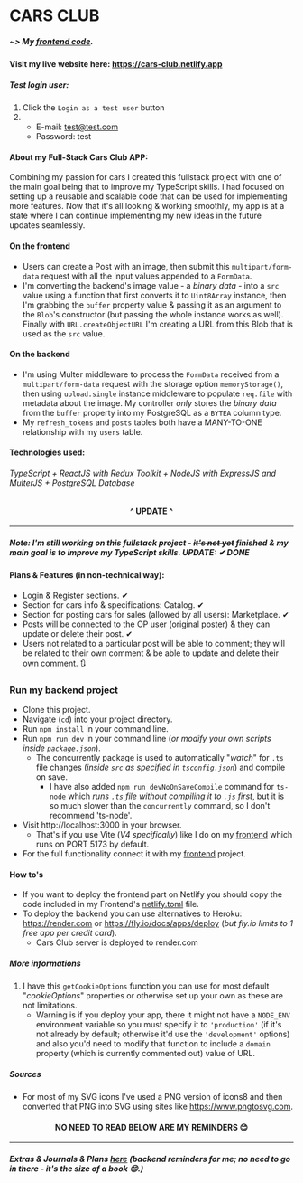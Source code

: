 # CARS CLUB

##### ~> My <a href="https://github.com/Aleksandar15/Cars-Club-frontend">frontend code</a>.

#### Visit my live website here: https://cars-club.netlify.app

##### Test login user:

1. Click the `Login as a test user` button
2. - E-mail: test@test.com
   - Password: test

#### About my Full-Stack Cars Club APP:

Combining my passion for cars I created this fullstack project with one of the main goal being that to improve my TypeScript skills. I had focused on setting up a reusable and scalable code that can be used for implementing more features. Now that it's all looking & working smoothly, my app is at a state where I can continue implementing my new ideas in the future updates seamlessly.

#### On the frontend

- Users can create a Post with an image, then submit this `multipart/form-data` request with all the input values appended to a `FormData`.
- I'm converting the backend's image value - a _binary data_ - into a `src` value using a function that first converts it to `Uint8Array` instance, then I'm grabbing the `buffer` property value & passing it as an argument to the `Blob`'s constructor (but passing the whole instance works as well). Finally with `URL.createObjectURL` I'm creating a URL from this Blob that is used as the `src` value.

#### On the backend

- I'm using Multer middleware to process the `FormData` received from a `multipart/form-data` request with the storage option `memoryStorage()`, then using `upload.single` instance middleware to populate `req.file` with metadata about the image. My controller _only_ stores the _binary data_ from the `buffer` property into my PostgreSQL as a `BYTEA` column type.
- My `refresh_tokens` and `posts` tables both have a MANY-TO-ONE relationship with my `users` table.

#### Technologies used:

###### TypeScript + ReactJS with Redux Toolkit + NodeJS with ExpressJS and MulterJS + PostgreSQL Database

<h4 style="text-align: center;">^ UPDATE ^</h4>

---

##### Note: I'm still working on this fullstack project - <del>it's not yet</del> finished & my main goal is to improve my TypeScript skills. **UPDATE**: ✔ **DONE**

#### Plans & Features (in non-technical way):

- Login & Register sections. ✔
- Section for cars info & specifications: Catalog. ✔
- Section for posting cars for sales (allowed by all users): Marketplace. ✔
- Posts will be connected to the OP user (original poster) & they can update or delete their post. ✔
- Users not related to a particular post will be able to comment; they will be related to their own comment & be able to update and delete their own comment. 🔃

### Run my backend project

- Clone this project.
- Navigate (`cd`) into your project directory.
- Run `npm install` in your command line.
- Run `npm run dev` in your command line (_or modify your own scripts inside `package.json`_).
  - The concurrently package is used to automatically "_watch_" for `.ts` file changes (_inside `src` as specified in `tsconfig.json`_) and compile on save.
    - I have also added `npm run devNoOnSaveCompile` command for `ts-node` which _runs `.ts` file without compiling it to `.js` first_, but it is so much slower than the `concurrently` command, so I don't recommend 'ts-node'.
- Visit http://localhost:3000 in your browser.
  - That's if you use Vite (_V4 specifically_) like I do on my <a href="https://github.com/Aleksandar15/Cars-Club-frontend">frontend</a> which runs on PORT 5173 by default.
- For the full functionality connect it with my <a href="https://github.com/Aleksandar15/Cars-Club-frontend">frontend</a> project.

#### How to's

- If you want to deploy the frontend part on Netlify you should copy the code included in my Frontend's <a href="https://github.com/Aleksandar15/Cars-Club-frontend/blob/main/netlify.toml">netlify.toml</a> file.
- To deploy the backend you can use alternatives to Heroku: <a href="https://render.com">https://render.com</a> or <a href="https://fly.io/docs/apps/deploy">https://fly.io/docs/apps/deploy</a> (_but fly.io limits to 1 free app per credit card_).
   - Cars Club server is deployed to render.com

##### More informations

1. I have this `getCookieOptions` function you can use for most default "_cookieOptions_" properties or otherwise set up your own as these are not limitations.
   - Warning is if you deploy your app, there it might not have a `NODE_ENV` environment variable so you must specify it to `'production'` (if it's not already by default; otherwise it'd use the `'development'` options) and also you'd need to modify that function to include a `domain` property (which is currently commented out) value of URL.

##### Sources

- For most of my SVG icons I've used a PNG version of icons8 and then converted that PNG into SVG using sites like https://www.pngtosvg.com.

<h4 style="text-align: center;">NO NEED TO READ BELOW ARE MY REMINDERS 😊</h4>

---

##### Extras & Journals & Plans <a href="https://github.com/Aleksandar15/Cars-Club-backend-reminders">here</a> (_backend reminders for me_; no need to go in there - it's the size of a book 😊.)

